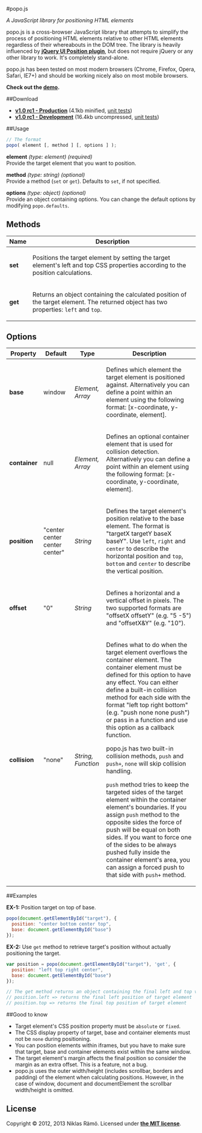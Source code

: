 #popo.js

*A JavaScript library for positioning HTML elements*

popo.js is a cross-browser JavaScript library that attempts to simplify the process of positioning HTML elements relative to other HTML elements regardless of their whereabouts in the DOM tree. The library is heavily influenced by **[jQuery UI Position plugin](http://jqueryui.com/position/)**, but does not require jQuery or any other library to work. It's completely stand-alone.

popo.js has been tested on most modern browsers (Chrome, Firefox, Opera, Safari, IE7+) and should be working nicely also on most mobile browsers.

**Check out the [demo](http://jsfiddle.net/7JNuk/4/).**

##Download

* **[v1.0 rc1 - Production](https://raw.github.com/niklasramo/popo/master/popo.min.js)** (4.1kb minified, [unit tests](http://htmlpreview.github.io/?https://github.com/niklasramo/popo/blob/master/unit-tests/production.html))
* **[v1.0 rc1 - Development](https://raw.github.com/niklasramo/popo/master/popo.js)** (16.4kb uncompressed, [unit tests](http://htmlpreview.github.io/?https://github.com/niklasramo/popo/blob/master/unit-tests/development.html))

##Usage

```javascript
// The format
popo( element [, method ] [, options ] );
```

__element__ *(type: element)* *(required)*   
Provide the target element that you want to position.

__method__ *(type: string)* *(optional)*   
Provide a method (`set` or `get`). Defaults to `set`, if not specified.

__options__ *(type: object)* *(optional)*   
Provide an object containing options. You can change the default options by modifying `popo.defaults`.

## Methods

Name | Description
--- | ---
**set** | <p>Positions the target element by setting the target element's left and top CSS properties according to the position calculations.</p>
**get** | <p>Returns an object containing the calculated position of the target element. The returned object has two properties: <code>left</code> and <code>top</code>.</p>

## Options

Property | Default | Type | Description
--- | --- | --- | ---
**base** | window | *Element, Array* | <p>Defines which element the target element is positioned against. Alternatively you can define a point within an element using the following format: [x-coordinate, y-coordinate, element].</p>
**container** | null | *Element, Array* | <p>Defines an optional container element that is used for collision detection. Alternatively you can define a point within an element using the following format: [x-coordinate, y-coordinate, element].</p>
**position** | "center center center center" | *String* | <p>Defines the target element's position relative to the base element. The format is "targetX targetY baseX baseY". Use `left`, `right` and `center` to describe the horizontal position and `top`, `bottom` and `center` to describe the vertical position.</p>
**offset** | "0" | *String* | <p>Defines a horizontal and a vertical offset in pixels. The two supported formats are "offsetX offsetY" (e.g. "5 -5") and "offsetX&Y" (e.g. "10").
**collision** | "none" | *String, Function* | <p>Defines what to do when the target element overflows the container element. The container element must be defined for this option to have any effect. You can either define a built-in collision method for each side with the format "left top right bottom" (e.g. "push none none push") or pass in a function and use this option as a callback function.</p><p>popo.js has two built-in collision methods, <code>push</code> and <code>push+</code>, <code>none</code> will skip collision handling.</p><p><code>push</code> method tries to keep the targeted sides of the target element within the container element's boundaries. If you assign <code>push</code> method to the opposite sides the force of push will be equal on both sides. If you want to force one of the sides to be always pushed fully inside the container element's area, you can assign a forced push to that side with <code>push+</code> method.</p>

##Examples

__EX-1:__ Position target on top of base.

```javascript
popo(document.getElementById("target"), {
  position: "center bottom center top",
  base: document.getElementById("base")
});
```

__EX-2:__ Use `get` method to retrieve target's position without actually positioning the target.

```javascript
var position = popo(document.getElementById("target"), 'get', {
  position: "left top right center",
  base: document.getElementById("base")
});

// The get method returns an object containing the final left and top values
// position.left => returns the final left position of target element 
// position.top => returns the final top position of target element
```

##Good to know

* Target element's CSS position property must be `absolute` or `fixed`.
* The CSS display property of target, base and container elements must not be `none` during positioning.
* You can position elements within iframes, but you have to make sure that target, base and container elements exist within the same window.
* The target element's margin affects the final position so consider the margin as an extra offset. This is a feature, not a bug.
* popo.js uses the outer width/height (includes scrollbar, borders and padding) of the element when calculating positions. However, in the case of window, document and documentElement the scrollbar width/height is omitted.

## License

Copyright &copy; 2012, 2013 Niklas Rämö. Licensed under **[the MIT license](https://github.com/niklasramo/popo/blob/master/LICENSE.md)**.
